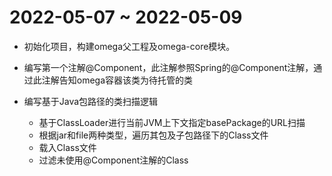 # 2022-05-07 ~ 2022-05-09

- 初始化项目，构建omega父工程及omega-core模块。

- 编写第一个注解@Component，此注解参照Spring的@Component注解，通过此注解告知omega容器该类为待托管的类

- 编写基于Java包路径的类扫描逻辑

    - 基于ClassLoader进行当前JVM上下文指定basePackage的URL扫描
    - 根据jar和file两种类型，遍历其包及子包路径下的Class文件
    - 载入Class文件
    - 过滤未使用@Component注解的Class
